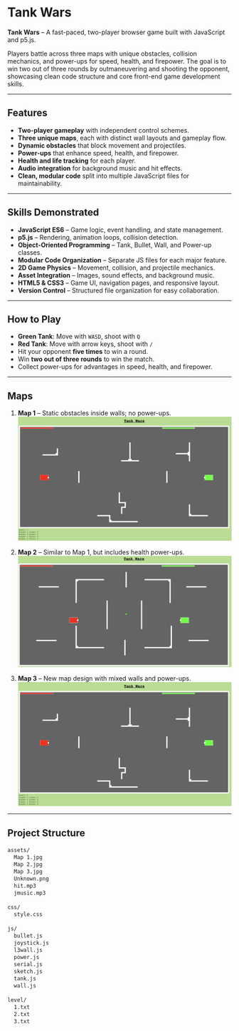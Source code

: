 # Tank Wars

**Tank Wars** – A fast-paced, two-player browser game built with JavaScript and p5.js.  

Players battle across three maps with unique obstacles, collision mechanics, and power-ups for speed, health, and firepower. The goal is to win two out of three rounds by outmaneuvering and shooting the opponent, showcasing clean code structure and core front-end game development skills.

---

## Features
- **Two-player gameplay** with independent control schemes.
- **Three unique maps**, each with distinct wall layouts and gameplay flow.
- **Dynamic obstacles** that block movement and projectiles.
- **Power-ups** that enhance speed, health, and firepower.
- **Health and life tracking** for each player.
- **Audio integration** for background music and hit effects.
- **Clean, modular code** split into multiple JavaScript files for maintainability.

---

## Skills Demonstrated
- **JavaScript ES6** – Game logic, event handling, and state management.
- **p5.js** – Rendering, animation loops, collision detection.
- **Object-Oriented Programming** – Tank, Bullet, Wall, and Power-up classes.
- **Modular Code Organization** – Separate JS files for each major feature.
- **2D Game Physics** – Movement, collision, and projectile mechanics.
- **Asset Integration** – Images, sound effects, and background music.
- **HTML5 & CSS3** – Game UI, navigation pages, and responsive layout.
- **Version Control** – Structured file organization for easy collaboration.

---

## How to Play
- **Green Tank**: Move with `WASD`, shoot with `Q`
- **Red Tank**: Move with arrow keys, shoot with `/`
- Hit your opponent **five times** to win a round.
- Win **two out of three rounds** to win the match.
- Collect power-ups for advantages in speed, health, and firepower.

---

## Maps
1. **Map 1** – Static obstacles inside walls; no power-ups.  
   <img src="assets/map1.png" width="650">

2. **Map 2** – Similar to Map 1, but includes health power-ups.  
   <img src="assets/map2.png" width="650">

3. **Map 3** – New map design with mixed walls and power-ups.  
   <img src="assets/map1.png" width="650">
---


## Project Structure
```plaintext
assets/
  Map 1.jpg
  Map 2.jpg
  Map 3.jpg
  Unknown.png
  hit.mp3
  jmusic.mp3

css/
  style.css

js/
  bullet.js
  joystick.js
  l3wall.js
  power.js
  serial.js
  sketch.js
  tank.js
  wall.js

level/
  1.txt
  2.txt
  3.txt
```
